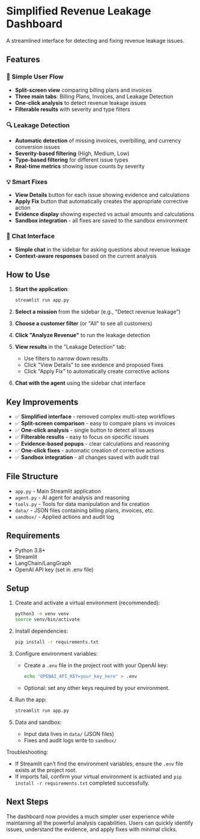# Simplified Revenue Leakage Dashboard

A streamlined interface for detecting and fixing revenue leakage issues.

## Features

### 🎯 Simple User Flow
- **Split-screen view** comparing billing plans and invoices
- **Three main tabs**: Billing Plans, Invoices, and Leakage Detection
- **One-click analysis** to detect revenue leakage issues
- **Filterable results** with severity and type filters

### 🔍 Leakage Detection
- **Automatic detection** of missing invoices, overbilling, and currency conversion issues
- **Severity-based filtering** (High, Medium, Low)
- **Type-based filtering** for different issue types
- **Real-time metrics** showing issue counts by severity

### 💡 Smart Fixes
- **View Details** button for each issue showing evidence and calculations
- **Apply Fix** button that automatically creates the appropriate corrective action
- **Evidence display** showing expected vs actual amounts and calculations
- **Sandbox integration** - all fixes are saved to the sandbox environment

### 💬 Chat Interface
- **Simple chat** in the sidebar for asking questions about revenue leakage
- **Context-aware responses** based on the current analysis

## How to Use

1. **Start the application**:
   ```bash
   streamlit run app.py
   ```

2. **Select a mission** from the sidebar (e.g., "Detect revenue leakage")

3. **Choose a customer filter** (or "All" to see all customers)

4. **Click "Analyze Revenue"** to run the leakage detection

5. **View results** in the "Leakage Detection" tab:
   - Use filters to narrow down results
   - Click "View Details" to see evidence and proposed fixes
   - Click "Apply Fix" to automatically create corrective actions

6. **Chat with the agent** using the sidebar chat interface

## Key Improvements

- ✅ **Simplified interface** - removed complex multi-step workflows
- ✅ **Split-screen comparison** - easy to compare plans vs invoices
- ✅ **One-click analysis** - single button to detect all issues
- ✅ **Filterable results** - easy to focus on specific issues
- ✅ **Evidence-based popups** - clear calculations and reasoning
- ✅ **One-click fixes** - automatic creation of corrective actions
- ✅ **Sandbox integration** - all changes saved with audit trail

## File Structure

- `app.py` - Main Streamlit application
- `agent.py` - AI agent for analysis and reasoning
- `tools.py` - Tools for data manipulation and fix creation
- `data/` - JSON files containing billing plans, invoices, etc.
- `sandbox/` - Applied actions and audit log

## Requirements

- Python 3.8+
- Streamlit
- LangChain/LangGraph
- OpenAI API key (set in .env file)

## Setup

1. Create and activate a virtual environment (recommended):
   ```bash
   python3 -m venv venv
   source venv/bin/activate
   ```

2. Install dependencies:
   ```bash
   pip install -r requirements.txt
   ```

3. Configure environment variables:
   - Create a `.env` file in the project root with your OpenAI key:
     ```bash
     echo "OPENAI_API_KEY=your_key_here" > .env
     ```
   - Optional: set any other keys required by your environment.

4. Run the app:
   ```bash
   streamlit run app.py
   ```

5. Data and sandbox:
   - Input data lives in `data/` (JSON files)
   - Fixes and audit logs write to `sandbox/`

Troubleshooting:
- If Streamlit can’t find the environment variables, ensure the `.env` file exists at the project root.
- If imports fail, confirm your virtual environment is activated and `pip install -r requirements.txt` completed successfully.

## Next Steps

The dashboard now provides a much simpler user experience while maintaining all the powerful analysis capabilities. Users can quickly identify issues, understand the evidence, and apply fixes with minimal clicks.
